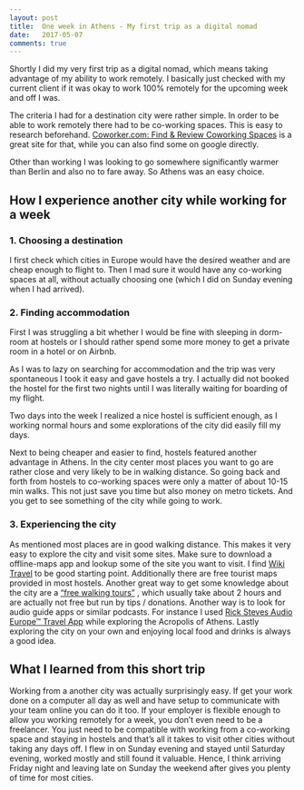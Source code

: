 ```yaml
---
layout: post
title:  One week in Athens - My first trip as a digital nomad
date:   2017-05-07
comments: true
---
```


Shortly I did my very first trip as a digital nomad, which means taking advantage of my ability to work remotely. I basically just checked with my current client if it was okay to work 100% remotely for the upcoming week  and off I was. 

The criteria I had for a destination city were rather simple. In order to be able to work remotely there had to be co-working spaces. This is easy to research beforehand. [Coworker.com: Find & Review Coworking Spaces](https://www.coworker.com) is a great site for that, while you can also find some on google directly. 

Other than working I was looking to go somewhere significantly warmer than Berlin and also no to fare away. So Athens was an easy choice. 

## How I experience another city while working for a week
### 1. Choosing a destination 
I first check which cities in Europe would have the desired weather and are cheap enough to flight to. Then I mad sure it would have any co-working spaces at all, without actually choosing one (which I did on Sunday evening when I had arrived). 

### 2.  Finding accommodation 
First I was struggling a bit whether I would be fine with sleeping in dorm-room at hostels or I should rather spend some more money to get a private room in a hotel or on Airbnb. 

As I was to lazy on searching for accommodation and the trip was very spontaneous I took it easy and gave hostels a try. I actually did not booked the hostel for the first two nights until I was literally waiting for boarding of my flight.

Two days into the week I realized a nice hostel is sufficient enough, as I working normal hours and some explorations of the city did easily fill my days. 

Next to being cheaper and easier to find, hostels featured another advantage in Athens. In the city center most places you want to go are rather close and very likely to be in walking distance. So going back and forth from hostels to co-working spaces were only a matter of about 10-15 min walks. This not just save you time but also money on metro tickets. And you get to see something of the city while going to work. 

### 3. Experiencing the city 
As mentioned most places are in good walking distance. This makes it very easy to explore the city and visit some sites. Make sure to download a offline-maps app and lookup some of the site you want to visit. I find [Wiki Travel](http://wikitravel.org) to be good starting point. Additionally there are free tourist maps provided in most hostels. Another great way to get some knowledge about the city are a [“free walking tours”](https://www.google.com/search?q=free+walking+tour+athens) , which usually take about 2 hours and are actually not free but run by tips / donations. Another way is to look for audio guide apps or similar podcasts. For instance I used [Rick Steves Audio Europe™ Travel App](https://www.ricksteves.com/watch-read-listen/audio/audio-europe) while exploring the Acropolis of Athens. Lastly exploring the city on your own and enjoying local food and drinks is always a good idea. 


## What I learned from this short trip
Working from a another city was actually surprisingly easy. If get your work done on a computer all day as well and have setup to communicate with your team online you can do it too. If your employer is flexible enough to allow you working remotely for a week, you don’t even need to be a freelancer. You just need to be compatible with working from a co-working space and staying in hostels and that’s all it takes to visit other cities without taking any days off. I flew in on Sunday evening and stayed until Saturday evening, worked mostly and still found it valuable. Hence, I think arriving Friday night and leaving late on Sunday the weekend after gives you plenty of time for most cities. 
 
